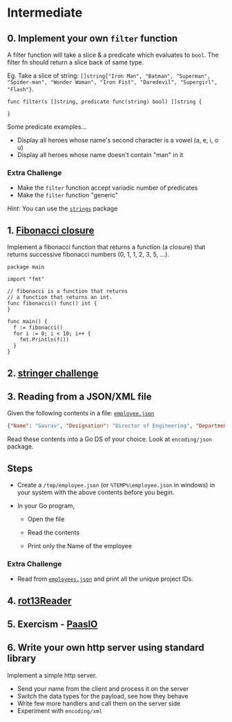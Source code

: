 # Intermediate

## 0. Implement your own `filter` function

  A filter function will take a slice & a predicate which evaluates to `bool`. The filter fn should return a slice back of same type.

Eg. Take a slice of string: `[]string{"Iron Man", "Batman", "Superman", "Spider-man", "Wonder Woman", "Iron Fist", "Daredevil", "Supergirl", "Flash"}`.

```golang
func filter(s []string, predicate func(string) bool) []string {

}
```

Some predicate examples...

- Display all heroes whose name's second character is a vowel (a, e, i, o u)
- Display all heroes whose name doesn't contain "man" in it

### Extra Challenge

- Make the `filter` function accept variadic number of predicates
- Make the `filter` function "generic"

*Hint*: You can use the [`strings`](https://pkg.go.dev/strings) package

## 1. [Fibonacci closure](https://tour.golang.org/moretypes/26)

  Implement a fibonacci function that returns a function (a closure) that returns successive fibonacci numbers (0, 1, 1, 2, 3, 5, ...).

  ```golang
  package main

  import "fmt"

  // fibonacci is a function that returns
  // a function that returns an int.
  func fibonacci() func() int {
  }

  func main() {
    f := fibonacci()
    for i := 0; i < 10; i++ {
      fmt.Println(f())
    }
  }
  ```

## 2. [stringer challenge](https://tour.golang.org/methods/18)

## 3. Reading from a JSON/XML file

Given the following contents in a file: [`employee.json`](https://github.com/AgarwalConsulting/Go-Training/tree/master/exercises/basic/reading/employee.json)

```json
{"Name": "Gaurav", "Designation": "Director of Engineering", "Department": "LnD", "ProjectID": 1001}
```

Read these contents into a Go DS of your choice. Look at `encoding/json` package.

## Steps

- Create a `/tmp/employee.json` (or `%TEMP%\employee.json` in windows) in your system with the above contents before you begin.

- In your Go program,

  - Open the file

  - Read the contents

  - Print only the Name of the employee

### Extra Challenge

- Read from [`employees.json`](https://github.com/AgarwalConsulting/Go-Training/tree/master/exercises/basic/reading/employees.json) and print all the unique project IDs.

## 4. [rot13Reader](https://tour.golang.org/methods/23)

## 5. Exercism - [PaasIO](https://github.com/AgarwalConsulting/Go-Training/tree/master/exercises/exercism/paasio)

## 6. Write your own http server using standard library

Implement a simple http server.

- Send your name from the client and process it on the server
- Switch the data types for the payload, see how they behave
- Write few more handlers and call them on the server side
- Experiment with `encoding/xml`
